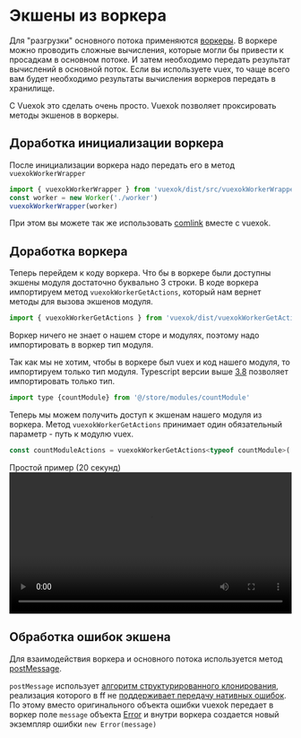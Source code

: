# Экшены из воркера
Для "разгрузки" основного потока применяются [воркеры](https://developer.mozilla.org/ru/docs/DOM/Using_web_workers). В воркере можно проводить сложные вычисления, которые могли бы привести к просадкам в основном потоке. И затем необходимо передать результат вычислений в основной поток. Если вы используете vuex, то чаще всего вам будет необходимо результаты вычисления воркеров передать в хранилище. 

С Vuexok это сделать очень просто. Vuexok позволяет проксировать методы экшенов в воркеры.
## Доработка инициализации воркера
После инициализации воркера надо передать его в метод `vuexokWorkerWrapper`

```js
import { vuexokWorkerWrapper } from 'vuexok/dist/src/vuexokWorkerWrapper'
const worker = new Worker('./worker')
vuexokWorkerWrapper(worker)
```
При этом вы можете так же использовать [comlink](https://github.com/GoogleChromeLabs/comlink) вместе с vuexok.
## Доработка воркера
Теперь перейдем к коду воркера. Что бы в воркере были доступны экшены модуля достаточно буквально 3 строки.
В коде воркера импортируем метод `vuexokWorkerGetActions`, который нам вернет методы для вызова экшенов модуля.

```js
import { vuexokWorkerGetActions } from 'vuexok/dist/vuexokWorkerGetActions'
```
Воркер ничего не знает о нашем сторе и модулях, поэтому надо импортировать в воркер тип модуля.

Так как мы не хотим, чтобы в воркере был vuex и код нашего модуля, то импортируем только тип модуля. Typescript версии выше [3.8](https://devblogs.microsoft.com/typescript/announcing-typescript-3-8-beta/) позволяет импортировать только тип.
```js
import type {countModule} from '@/store/modules/countModule'
```
Теперь мы можем получить доступ к экшенам нашего модуля из воркера. Метод `vuexokWorkerGetActions` принимает один обязательный параметр - путь к модулю vuex.
```js
const countModuleActions = vuexokWorkerGetActions<typeof countModule>('countModule')
```

Простой пример (20 секунд)
<video width="560" height="240" controls style="width: 100% !important;height: auto!important;">
  <source src="/vuexok/video/createWorker.mp4" type="video/mp4">
  Your browser does not support the video tag.
</video>

## Обработка ошибок экшена
Для взаимодействия воркера и основного потока используется метод [postMessage](https://developer.mozilla.org/en-US/docs/Web/API/Worker/postMessage). 

`postMessage` использует [алгоритм структурированного клонирования](https://developer.mozilla.org/en-US/docs/Web/API/Web_Workers_API/Structured_clone_algorithm), реализация которого в ff не [поддерживает передачу нативных ошибок](https://bugzilla.mozilla.org/show_bug.cgi?id=1556604). По этому вместо оригинального объекта ошибки vuexok передает в воркер поле `message` объекта [Error](https://developer.mozilla.org/en-US/docs/Web/JavaScript/Reference/Global_Objects/Error) и внутри воркера создается новый экземпляр ошибки `new Error(message)`
